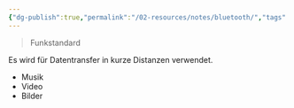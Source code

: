 ```yaml
---
{"dg-publish":true,"permalink":"/02-resources/notes/bluetooth/","tags":[null],"noteIcon":"","updated":"2025-07-12T13:31:41.000+02:00"}
---
```


> Funkstandard

Es wird für Datentransfer in kurze Distanzen verwendet.
- Musik
- Video
- Bilder